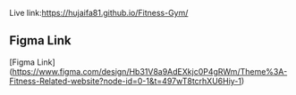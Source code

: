 Live link:https://hujaifa81.github.io/Fitness-Gym/
## Figma Link 
[Figma Link] (https://www.figma.com/design/Hb31V8a9AdEXkjc0P4gRWm/Theme%3A-Fitness-Related-website?node-id=0-1&t=497wT8tcrhXU6Hiy-1)
